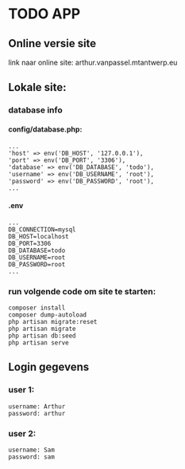 TODO APP
==================

## Online versie site
link naar online site: arthur.vanpassel.mtantwerp.eu

## Lokale site:
    
### database info
#### config/database.php:
    ...
    'host' => env('DB_HOST', '127.0.0.1'),
    'port' => env('DB_PORT', '3306'),
    'database' => env('DB_DATABASE', 'todo'),
    'username' => env('DB_USERNAME', 'root'),
    'password' => env('DB_PASSWORD', 'root'),
    ...

#### .env
    ...
    DB_CONNECTION=mysql
    DB_HOST=localhost
    DB_PORT=3306
    DB_DATABASE=todo
    DB_USERNAME=root
    DB_PASSWORD=root
    ...

### run volgende code om site te starten:

    composer install
    composer dump-autoload
    php artisan migrate:reset
    php artisan migrate
    php artisan db:seed
    php artisan serve

## Login gegevens

### user 1:
    username: Arthur
    password: arthur
### user 2:
    username: Sam
    password: sam
